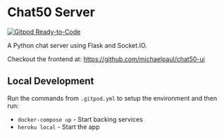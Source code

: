 # Chat50 Server

[![Gitpod Ready-to-Code](https://img.shields.io/badge/Gitpod-Ready--to--Code-blue?logo=gitpod)](https://gitpod.io/#https://github.com/michaelpaul/chat50-server)

A Python chat server using Flask and Socket.IO.

Checkout the frontend at: https://github.com/michaelpaul/chat50-ui

## Local Development

Run the commands from `.gitpod.yml` to setup the environment and then run: 

- `docker-compose up` - Start backing services
- `heroku local` - Start the app
